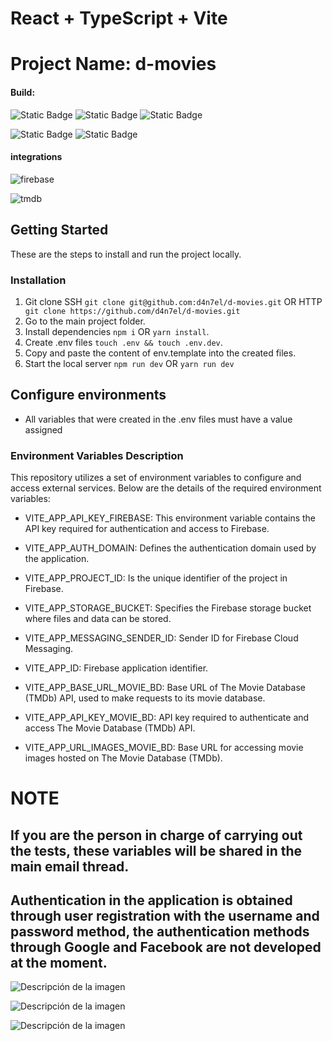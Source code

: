 # React + TypeScript + Vite

# Project Name: d-movies

#### Build:

![Static Badge](https://img.shields.io/badge/npm-v10.2.3-red?logo=npm&style=for-the-badge)
![Static Badge](https://img.shields.io/badge/nodejs-v20.10.0-%23339933?logo=nodedotjs&style=for-the-badge)
![Static Badge](https://img.shields.io/badge/react-v18.2.8-%23f44336?logo=react&style=for-the-badge)

![Static Badge](https://shields.io/badge/TypeScript-3178C6?logo=TypeScript&logoColor=FFF&style=flat-squaret&style=for-the-badge)
![Static Badge](https://img.shields.io/badge/tailwindcss-0F172A?&logo=tailwindcss&style=for-the-badge)

#### integrations

![firebase](https://img.shields.io/badge/firebase-ffca28?style=for-the-badge&logo=firebase&logoColor=black)

![tmdb](https://res.cloudinary.com/dboxtzegl/image/upload/f_auto,q_auto/hzwonpdzae4xsy907tmu)

## Getting Started

These are the steps to install and run the project locally.

### Installation

1. Git clone SSH `git clone git@github.com:d4n7el/d-movies.git` OR HTTP ` git clone https://github.com/d4n7el/d-movies.git`
2. Go to the main project folder.
3. Install dependencies `npm i` OR `yarn install`.
4. Create .env files `touch .env && touch .env.dev`.
5. Copy and paste the content of env.template into the created files.
6. Start the local server `npm run dev` OR `yarn run dev`

## Configure environments

- All variables that were created in the .env files must have a value assigned

### Environment Variables Description

This repository utilizes a set of environment variables to configure and access external services. Below are the details of the required environment variables:

- VITE_APP_API_KEY_FIREBASE: This environment variable contains the API key required for authentication and access to Firebase.

- VITE_APP_AUTH_DOMAIN: Defines the authentication domain used by the application.

- VITE_APP_PROJECT_ID: Is the unique identifier of the project in Firebase.

- VITE_APP_STORAGE_BUCKET: Specifies the Firebase storage bucket where files and data can be stored.

- VITE_APP_MESSAGING_SENDER_ID: Sender ID for Firebase Cloud Messaging.

- VITE_APP_ID: Firebase application identifier.

- VITE_APP_BASE_URL_MOVIE_BD: Base URL of The Movie Database (TMDb) API, used to make requests to its movie database.

- VITE_APP_API_KEY_MOVIE_BD: API key required to authenticate and access The Movie Database (TMDb) API.

- VITE_APP_URL_IMAGES_MOVIE_BD: Base URL for accessing movie images hosted on The Movie Database (TMDb).

# NOTE

## If you are the person in charge of carrying out the tests, these variables will be shared in the main email thread.

## Authentication in the application is obtained through user registration with the username and password method, the authentication methods through Google and Facebook are not developed at the moment.

![Descripción de la imagen](https://res.cloudinary.com/dboxtzegl/image/upload/f_auto,q_auto/kjbv3ayubfrezbn7nekb)

![Descripción de la imagen](https://res.cloudinary.com/dboxtzegl/image/upload/f_auto,q_auto/yrzvjmtqsybiho0sxytt)

![Descripción de la imagen](https://res.cloudinary.com/dboxtzegl/image/upload/f_auto,q_auto/om137v5ffc8c7hxhl8ez)
